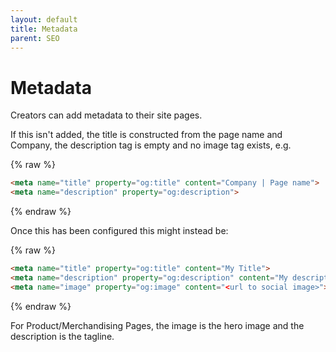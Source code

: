 ```yaml
---
layout: default
title: Metadata
parent: SEO
---
```


# Metadata

Creators can add metadata to their site pages.

If this isn't added, the title is constructed from the page name and Company, the description tag is empty and no image tag exists, e.g.

{% raw %}
```html
<meta name="title" property="og:title" content="Company | Page name">
<meta name="description" property="og:description">
```
{% endraw %}

Once this has been configured this might instead be:

{% raw %}
```html
<meta name="title" property="og:title" content="My Title">
<meta name="description" property="og:description" content="My description ">
<meta name="image" property="og:image" content="<url to social image>">
```
{% endraw %}

For Product/Merchandising Pages, the image is the hero image and the description is the tagline.

